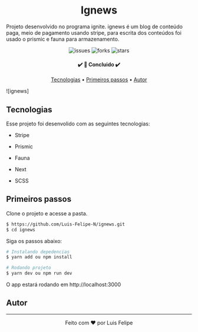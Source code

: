 <h1 align="center">Ignews</h1>

Projeto desenvolvido no programa ignite. ignews é um blog de conteúdo paga, meio de pagamento usando stripe, para escrita dos conteúdos foi usado o prismic e fauna para armazenamento.

<p align="center">
  <img  src="https://img.shields.io/github/issues/Luis-Felipe-N/ignews" alt="issues">
  <img  src="https://img.shields.io/github/forks/Luis-Felipe-N/ignews?color=E4A15D&style=plastic" alt="forks">
  <img  src="https://img.shields.io/github/stars/Luis-Felipe-N/ignews?color=E4A15D" alt="stars">
</p>

<h4 align="center"> 
	✔️ 🚀 Concluido  ✔️
</h4>

<p align="center">
 <a href="#Tecnologias">Tecnologias</a> •
 <a href="#Primeiros-passos">Primeiros passos</a> •
 <a href="#autor">Autor</a>
</p>


![ignews]



## Tecnologias

Esse projeto foi desenvolido com as seguintes tecnologias:

- Stripe
- Prismic
- Fauna

- Next
- SCSS


## Primeiros passos

Clone o projeto e acesse a pasta.

```bash
$ https://github.com/Luis-Felipe-N/ignews.git
$ cd ignews
```

Siga os passos abaixo:
```bash
# Instalando depedencias
$ yarn add ou npm install

# Rodando projeto
$ yarn dev ou npm run dev
```
O app estará rodando em http://localhost:3000

## Autor
---


<p align="center" >Feito com ❤️ por Luis Felipe</p>

